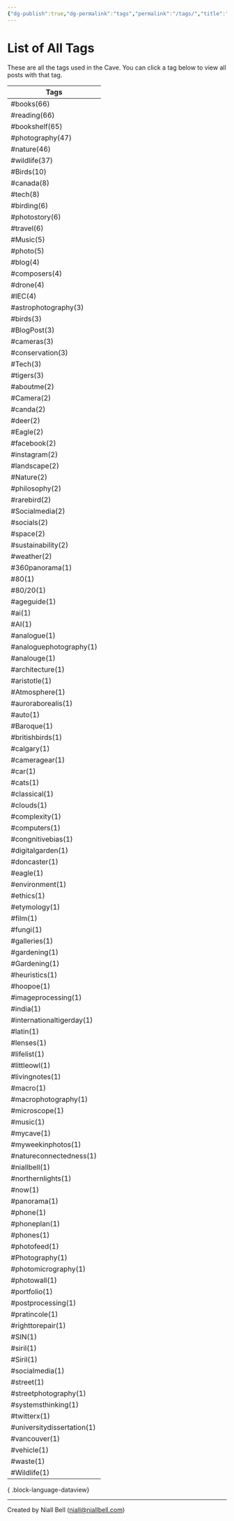 ```yaml
---
{"dg-publish":true,"dg-permalink":"tags","permalink":"/tags/","title":"List of All Tags","hide":true,"noteIcon":null,"created":"2024-04-15T16:05:40.920-07:00","updated":"2024-05-05T03:08:34.273-07:00"}
---
```


# List of All Tags

These are all the tags used in the Cave. You can click a tag below to view all posts with that tag.

| Tags                       |
| -------------------------- |
| #books(66)                 |
| #reading(66)               |
| #bookshelf(65)             |
| #photography(47)           |
| #nature(46)                |
| #wildlife(37)              |
| #Birds(10)                 |
| #canada(8)                 |
| #tech(8)                   |
| #birding(6)                |
| #photostory(6)             |
| #travel(6)                 |
| #Music(5)                  |
| #photo(5)                  |
| #blog(4)                   |
| #composers(4)              |
| #drone(4)                  |
| #IEC(4)                    |
| #astrophotography(3)       |
| #birds(3)                  |
| #BlogPost(3)               |
| #cameras(3)                |
| #conservation(3)           |
| #Tech(3)                   |
| #tigers(3)                 |
| #aboutme(2)                |
| #Camera(2)                 |
| #canda(2)                  |
| #deer(2)                   |
| #Eagle(2)                  |
| #facebook(2)               |
| #instagram(2)              |
| #landscape(2)              |
| #Nature(2)                 |
| #philosophy(2)             |
| #rarebird(2)               |
| #Socialmedia(2)            |
| #socials(2)                |
| #space(2)                  |
| #sustainability(2)         |
| #weather(2)                |
| #360panorama(1)            |
| #80(1)                     |
| #80/20(1)                  |
| #ageguide(1)               |
| #ai(1)                     |
| #AI(1)                     |
| #analogue(1)               |
| #analoguephotography(1)    |
| #analouge(1)               |
| #architecture(1)           |
| #aristotle(1)              |
| #Atmosphere(1)             |
| #auroraborealis(1)         |
| #auto(1)                   |
| #Baroque(1)                |
| #britishbirds(1)           |
| #calgary(1)                |
| #cameragear(1)             |
| #car(1)                    |
| #cats(1)                   |
| #classical(1)              |
| #clouds(1)                 |
| #complexity(1)             |
| #computers(1)              |
| #congnitivebias(1)         |
| #digitalgarden(1)          |
| #doncaster(1)              |
| #eagle(1)                  |
| #environment(1)            |
| #ethics(1)                 |
| #etymology(1)              |
| #film(1)                   |
| #fungi(1)                  |
| #galleries(1)              |
| #gardening(1)              |
| #Gardening(1)              |
| #heuristics(1)             |
| #hoopoe(1)                 |
| #imageprocessing(1)        |
| #india(1)                  |
| #internationaltigerday(1)  |
| #latin(1)                  |
| #lenses(1)                 |
| #lifelist(1)               |
| #littleowl(1)              |
| #livingnotes(1)            |
| #macro(1)                  |
| #macrophotography(1)       |
| #microscope(1)             |
| #music(1)                  |
| #mycave(1)                 |
| #myweekinphotos(1)         |
| #natureconnectedness(1)    |
| #niallbell(1)              |
| #northernlights(1)         |
| #now(1)                    |
| #panorama(1)               |
| #phone(1)                  |
| #phoneplan(1)              |
| #phones(1)                 |
| #photofeed(1)              |
| #Photography(1)            |
| #photomicrography(1)       |
| #photowall(1)              |
| #portfolio(1)              |
| #postprocessing(1)         |
| #pratincole(1)             |
| #righttorepair(1)          |
| #SIN(1)                    |
| #siril(1)                  |
| #Siril(1)                  |
| #socialmedia(1)            |
| #street(1)                 |
| #streetphotography(1)      |
| #systemsthinking(1)        |
| #twitterx(1)               |
| #universitydissertation(1) |
| #vancouver(1)              |
| #vehicle(1)                |
| #waste(1)                  |
| #Wildlife(1)               |

{ .block-language-dataview}

---
Created by Niall Bell (niall@niallbell.com)